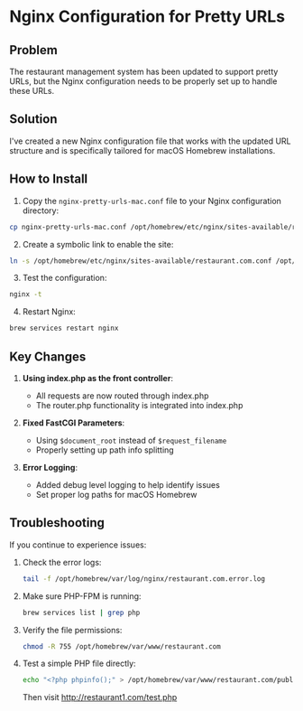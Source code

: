 # Nginx Configuration for Pretty URLs

## Problem

The restaurant management system has been updated to support pretty URLs, but the Nginx configuration needs to be properly set up to handle these URLs.

## Solution

I've created a new Nginx configuration file that works with the updated URL structure and is specifically tailored for macOS Homebrew installations.

## How to Install

1. Copy the `nginx-pretty-urls-mac.conf` file to your Nginx configuration directory:

```bash
cp nginx-pretty-urls-mac.conf /opt/homebrew/etc/nginx/sites-available/restaurant.com.conf
```

2. Create a symbolic link to enable the site:

```bash
ln -s /opt/homebrew/etc/nginx/sites-available/restaurant.com.conf /opt/homebrew/etc/nginx/sites-enabled/
```

3. Test the configuration:

```bash
nginx -t
```

4. Restart Nginx:

```bash
brew services restart nginx
```

## Key Changes

1. **Using index.php as the front controller**:
   - All requests are now routed through index.php
   - The router.php functionality is integrated into index.php

2. **Fixed FastCGI Parameters**:
   - Using `$document_root` instead of `$request_filename`
   - Properly setting up path info splitting

3. **Error Logging**:
   - Added debug level logging to help identify issues
   - Set proper log paths for macOS Homebrew

## Troubleshooting

If you continue to experience issues:

1. Check the error logs:
   ```bash
   tail -f /opt/homebrew/var/log/nginx/restaurant.com.error.log
   ```

2. Make sure PHP-FPM is running:
   ```bash
   brew services list | grep php
   ```

3. Verify the file permissions:
   ```bash
   chmod -R 755 /opt/homebrew/var/www/restaurant.com
   ```

4. Test a simple PHP file directly:
   ```bash
   echo "<?php phpinfo();" > /opt/homebrew/var/www/restaurant.com/public/test.php
   ```
   Then visit http://restaurant1.com/test.php